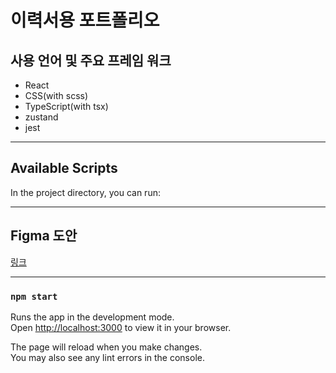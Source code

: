 # 이력서용 포트폴리오

## 사용 언어 및 주요 프레임 워크

- React
- CSS(with scss)
- TypeScript(with tsx)
- zustand
- jest

---

## Available Scripts

In the project directory, you can run:

---

## Figma 도안

[링크](https://www.figma.com/site/DOIdVm2CWza6DChlmk2Kzm/Webportfolio?t=OBFR3CVq357wRAXC-6)

---

### `npm start`

Runs the app in the development mode.\
Open [http://localhost:3000](http://localhost:3000) to view it in your browser.

The page will reload when you make changes.\
You may also see any lint errors in the console.

